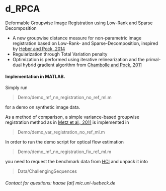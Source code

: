 # d_RPCA
Deformable Groupwise Image Registration using Low-Rank and Sparse Decomposition

* A new groupwise distance measure for non-parametric image registration based on Low-Rank- and Sparse-Decomposition, inspired by [Heber and Pock, 2014](https://link.springer.com/chapter/10.1007/978-3-319-10599-4_48)
* Regularization through Total Variation penalty
* Optimization is performed using iterative relinearization and the primal-dual hybrid gradient algorithm from [Chambolle and Pock, 2011](https://hal.archives-ouvertes.fr/hal-00490826/document)

#### Implementation in __MATLAB__. 

Simply run

> Demo/demo_mf_nn_registration_no_ref_ml.m

for a demo on synthetic image data.

As a method of comparison, a simple variance-based groupwise registration method as in [Metz et al., 2011](https://www.sciencedirect.com/science/article/abs/pii/S1361841510001155?via%3Dihub) is implemented in 

 > Demo/demo_var_registration_no_ref_ml.m

In order to run the demo script for optical flow estimation
 
 > Demo/demo_mf_nn_registration_fix_ref_ml.m

you need to request the benchmark data from [HCI](https://hci.iwr.uni-heidelberg.de/benchmarks/Challenging_Data_for_Stereo_and_Optical_Flow) and unpack it into

> Data/ChallengingSequences

###### Contact for questions: haase [at] mic.uni-luebeck.de
